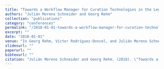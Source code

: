 ```yaml
---
title: "Towards a Workflow Manager for Curation Technologies in the Legal Domain"
authors: "Julián Moreno Schneider and Georg Rehm"
collection: "publications"
category: "conferences"
permalink: "/2018-01-01-towards-a-workflow-manager-for-curation-technologies-in-the-legal-domain"
excerpt: ""
date: "2018-01-01"
venue: "In Georg Rehm, Víctor Rodríguez-Doncel, and Julián Moreno Schneider, editors, Proceedings of the LREC 2018 Workshop on Language Resources and Technologies for the Legal Knowledge Graph, pages 30-35, Miyazaki, Japan, 5 2018. 12 May 2018."
slidesurl: ""
paperurl: ""
bibtexurl: ""
citation: "Julián Moreno Schneider and Georg Rehm. (2018). \"Towards a Workflow Manager for Curation Technologies in the Legal Domain.\" *In Georg Rehm, Víctor Rodríguez-Doncel, and Julián Moreno Schneider, editors, Proceedings of the LREC 2018 Workshop on Language Resources and Technologies for the Legal Knowledge Graph, pages 30-35, Miyazaki, Japan, 5 2018. 12 May 2018.*."
---
```


